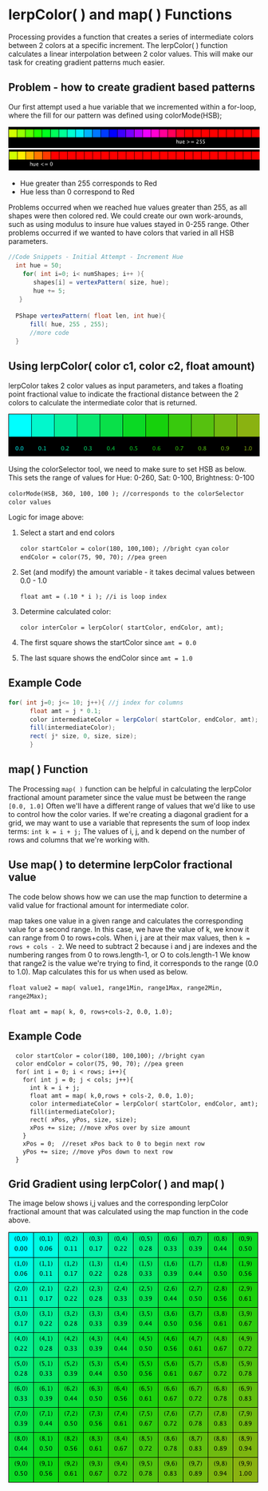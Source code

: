 # lerpColor\( \)  and map\( \) Functions

Processing provides a function that creates a series of intermediate colors between 2 colors at a specific increment. The lerpColor\( \) function calculates a linear interpolation between 2 color values. This will make our task for creating gradient patterns much easier.

## Problem - how to create gradient based patterns

Our first attempt used a hue variable that we incremented within a for-loop, where the fill for our pattern was defined using colorMode\(HSB\);

![](../.gitbook/assets/screenshot-2017-09-24-15.33.05.png) ![](../.gitbook/assets/screenshot-2017-09-24-15.36.26.png)

* Hue greater than 255 corresponds to Red
* Hue less than 0  correspond to Red

Problems occurred when we reached hue values greater than 255, as all shapes were then colored red. We could create our own work-arounds, such as using modulus to insure hue values stayed in 0-255 range. Other problems occurred if we wanted to have colors that varied in all HSB parameters.

```java
//Code Snippets - Initial Attempt - Increment Hue
  int hue = 50;
    for( int i=0; i< numShapes; i++ ){
       shapes[i] = vertexPattern( size, hue);
       hue += 5;
   }

  PShape vertexPattern( float len, int hue){
      fill( hue, 255 , 255);
      //more code
  }
```

## Using lerpColor\( color c1, color c2, float amount\)

lerpColor takes 2 color values as input parameters, and takes a floating point fractional value to indicate the fractional distance between the 2 colors to calculate the intermediate color that is returned.

![](../.gitbook/assets/screenshot-2017-09-24-16.01.04.png)

Using the colorSelector tool, we need to make sure to set HSB as below. This sets the range of values for Hue: 0-260, Sat: 0-100, Brightness: 0-100

`colorMode(HSB, 360, 100, 100 ); //corresponds to the colorSelector color values`

Logic for image above:

1. Select a start and end colors

   `color startColor = color(180, 100,100); //bright cyan` `color endColor = color(75, 90, 70); //pea green`

2. Set \(and modify\) the amount variable - it takes decimal values between 0.0 - 1.0

   `float amt = (.10 * i ); //i is loop index`

3. Determine calculated color:

   `color interColor = lerpColor( startColor, endColor, amt);`

4. The first square shows the startColor since `amt = 0.0`
5. The last square shows the endColor since `amt = 1.0`

## Example Code

```java
for( int j=0; j<= 10; j++){ //j index for columns
      float amt = j * 0.1;
      color intermediateColor = lerpColor( startColor, endColor, amt);
      fill(intermediateColor);
      rect( j* size, 0, size, size);
      }
```

## map\( \) Function

The Processing `map( )` function can be helpful in calculating the lerpColor fractional amount parameter since the value must be between the range `[0.0, 1.0]` Often we'll have a different range of values that we'd like to use to control how the color varies. If we're creating a diagonal gradient for a grid, we may want to use a variable that represents the sum of loop index terms: `int k = i + j;` The values of i, j, and k depend on the number of rows and columns that we're working with.

## Use map\( \) to determine lerpColor fractional value

The code below shows how we can use the map function to determine a valid value for fractional amount for intermediate color.

map takes one value in a given range and calculates the corresponding value for a second range. In this case, we have the value of k, we know it can range from 0 to rows+cols. When i, j are at their max values, then `k = rows + cols - 2`. We need to subtract 2 because i and j are indexes and the numbering ranges from 0 to rows.length-1, or O to cols.length-1 We know that range2 is the value we're trying to find, it corresponds to the range \(0.0 to 1.0\). Map calculates this for us when used as below.

`float value2 = map( value1, range1Min, range1Max, range2Min, range2Max);`

`float amt = map( k, 0, rows+cols-2, 0.0, 1.0);`

## Example Code

```text
  color startColor = color(180, 100,100); //bright cyan
  color endColor = color(75, 90, 70); //pea green
  for( int i = 0; i < rows; i++){
    for( int j = 0; j < cols; j++){
      int k = i + j;
      float amt = map( k,0,rows + cols-2, 0.0, 1.0);
      color intermediateColor = lerpColor( startColor, endColor, amt);
      fill(intermediateColor);
      rect( xPos, yPos, size, size);
      xPos += size; //move xPos over by size amount
    }
    xPos = 0;  //reset xPos back to 0 to begin next row
    yPos += size; //move yPos down to next row
  }
```

## Grid Gradient using lerpColor\( \) and map\( \)

The image below shows i,j values and the corresponding lerpColor fractional amount that was calculated using the map function in the code above.

![](../.gitbook/assets/screen-shot-2018-02-14-at-9.25.25-am.png)

